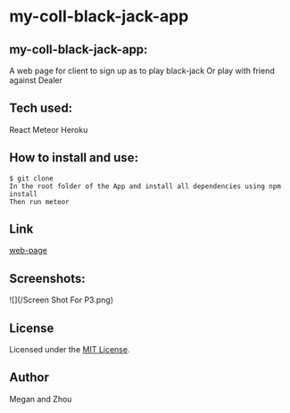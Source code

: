 # my-coll-black-jack-app

## my-coll-black-jack-app:
A web page for client to sign up as to play black-jack Or play with friend against Dealer

## Tech used:
React
Meteor
Heroku

## How to install and use:
```
$ git clone
In the root folder of the App and install all dependencies using npm install
Then run meteor
```

## Link
[web-page](https://black-jack-web.herokuapp.com/)

## Screenshots:
![](/Screen Shot For P3.png)


## License
Licensed under the [MIT License](LICENSE).

## Author
Megan and Zhou
